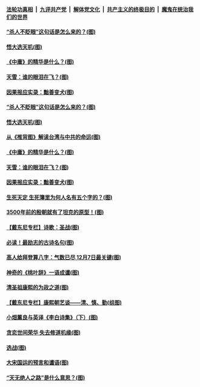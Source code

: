 

####  [法轮功真相](../../../../basic/blob/master/README.md?t=11181731) &nbsp;|&nbsp; [九评共产党](../../../../9ping.md/blob/master/README.md?t=11181731) &nbsp;|&nbsp; [解体党文化](../../../../jtdwh.md/blob/master/README.md?t=11181731)  &nbsp;|&nbsp; [共产主义的终极目的](../../../../gczydzjmd.md/blob/master/README.md?t=11181731) &nbsp;|&nbsp; [魔鬼在统治我们的世界](../../../../mgztzwmdsj.md/blob/master/README.md?t=11181731) 

#### [“杀人不眨眼”这句话是怎么来的？(图)](../pages/p7/952760.md?t=11181731) 

#### [悟大选天机(图)](../pages/p7/952641.md?t=11181731) 


#### [《中庸》的精华是什么？(图)](../pages/p7/952754.md?t=11181731) 

#### [天雪：谁的眼泪在飞？(图)](../pages/p7/952676.md?t=11181731) 

#### [因果报应实录：黜善变犬(图)](../pages/p7/952553.md?t=11181731) 

#### [“杀人不眨眼”这句话是怎么来的？(图)](../pages/p7/952760.md?t=11181731) 

#### [悟大选天机(图)](../pages/p7/952641.md?t=11181731) 


#### [从《推背图》解读台湾与中共的命运(图)](../pages/p7/951204.md?t=11181731) 

#### [《中庸》的精华是什么？(图)](../pages/p7/952754.md?t=11181731) 

#### [天雪：谁的眼泪在飞？(图)](../pages/p7/952676.md?t=11181731) 

#### [因果报应实录：黜善变犬(图)](../pages/p7/952553.md?t=11181731) 

#### [生死天定 生死簿里为何人名有五个字的？(图)](../pages/p7/952571.md?t=11181731) 

#### [3500年前的殷朝就有了坦克的原型！(图)](../pages/p7/952561.md?t=11181731) 

#### [【戴东尼专栏】诗歌：圣战(图)](../pages/p7/952669.md?t=11181731) 

#### [必读！最励志的古诗名句(图)](../pages/p7/952555.md?t=11181731) 

#### [高人给拜登算八字：气数已尽 12月7日最关键(图)](../pages/p7/952565.md?t=11181731) 

#### [神奇的《桃叶辞》一语成谶(图)](../pages/p7/952453.md?t=11181731) 

#### [清圣祖康熙的为政之道(图)](../pages/p7/952424.md?t=11181731) 

#### [【戴东尼专栏】康熙朝艺谈——清、慎、勤(组图)](../pages/p7/947755.md?t=11181731) 

#### [小畑薰良与英译《李白诗集》（下）(图)](../pages/p7/952130.md?t=11181731) 

#### [贪恋世间荣华 失去修道机缘(图)](../pages/p7/952429.md?t=11181731) 

#### [选战(图)](../pages/p7/952404.md?t=11181731) 

#### [大宋国运的预言和谶语(图)](../pages/p7/952215.md?t=11181731) 

#### [“天无绝人之路”是什么意思？(图)](../pages/p7/952369.md?t=11181731) 

